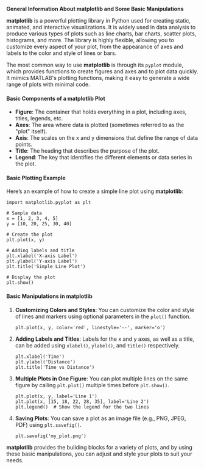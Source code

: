 
**General Information About **matplotlib** and Some Basic Manipulations**

**matplotlib** is a powerful plotting library in Python used for creating static, animated, and interactive visualizations. It is widely used in data analysis to produce various types of plots such as line charts, bar charts, scatter plots, histograms, and more. The library is highly flexible, allowing you to customize every aspect of your plot, from the appearance of axes and labels to the color and style of lines or bars.

The most common way to use **matplotlib** is through its `pyplot` module, which provides functions to create figures and axes and to plot data quickly. It mimics MATLAB's plotting functions, making it easy to generate a wide range of plots with minimal code.

#### Basic Components of a **matplotlib** Plot

- **Figure**: The container that holds everything in a plot, including axes, titles, legends, etc.
- **Axes**: The area where data is plotted (sometimes referred to as the "plot" itself).
- **Axis**: The scales on the x and y dimensions that define the range of data points.
- **Title**: The heading that describes the purpose of the plot.
- **Legend**: The key that identifies the different elements or data series in the plot.

#### Basic Plotting Example

Here’s an example of how to create a simple line plot using **matplotlib**:

```
import matplotlib.pyplot as plt

# Sample data
x = [1, 2, 3, 4, 5]
y = [10, 20, 25, 30, 40]

# Create the plot
plt.plot(x, y)

# Adding labels and title
plt.xlabel('X-axis Label')
plt.ylabel('Y-axis Label')
plt.title('Simple Line Plot')

# Display the plot
plt.show()
```

#### Basic Manipulations in **matplotlib**

1. **Customizing Colors and Styles**:
   You can customize the color and style of lines and markers using optional parameters in the `plot()` function.

   ```
   plt.plot(x, y, color='red', linestyle='--', marker='o')
   ```

2. **Adding Labels and Titles**:
   Labels for the x and y axes, as well as a title, can be added using `xlabel()`, `ylabel()`, and `title()` respectively.

   ```
   plt.xlabel('Time')
   plt.ylabel('Distance')
   plt.title('Time vs Distance')
   ```

3. **Multiple Plots in One Figure**:
   You can plot multiple lines on the same figure by calling `plt.plot()` multiple times before `plt.show()`.

   ```
   plt.plot(x, y, label='Line 1')
   plt.plot(x, [15, 18, 22, 28, 35], label='Line 2')
   plt.legend()  # Show the legend for the two lines
   ```

4. **Saving Plots**:
   You can save a plot as an image file (e.g., PNG, JPEG, PDF) using `plt.savefig()`.

   ```
   plt.savefig('my_plot.png')
   ```

**matplotlib** provides the building blocks for a variety of plots, and by using these basic manipulations, you can adjust and style your plots to suit your needs.

